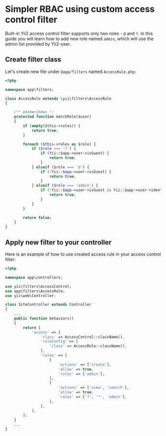 # Simpler RBAC using custom access control filter

Built-in Yii2 access control filter supports only two roles -
`@` and `?`. In this guide you will learn how to add new role
named `admin`, which will use the admin list provided by
Yii2-user.

## Create filter class

Let's create new file under `@app/filters` named
`AccessRule.php`:

```php
<?php

namespace app\filters;

class AccessRule extends \yii\filters\AccessRule
{

    /** @inheritdoc */
    protected function matchRole($user)
    {
        if (empty($this->roles)) {
            return true;
        }

        foreach ($this->roles as $role) {
            if ($role === '?') {
                if (Yii::$app->user->isGuest) {
                    return true;
                }
            } elseif ($role === '@') {
                if (!Yii::$app->user->isGuest) {
                    return true;
                }
            } elseif ($role === 'admin') {
                if (!Yii::$app->user->isGuest && Yii::$app->user->identity->isAdmin) {
                    return true;
                }
            }
        }

        return false;
    }
}
```

## Apply new filter to your controller

Here is an example of how to use created access rule in your
access control filter:

```php
<?php

namespace app\controllers;

use yii\filters\AccessControl;
use app\filters\AccessRule;
use yii\web\Controller;

class SiteController extends Controller
{
	...
	public function behaviors()
	{
		return [
			'access' => [
			    'class' => AccessControl::className(),
			    'ruleConfig' => [
			        'class' => AccessRule::className(),
			    ],
			    'rules' => [
			        [
			            'actions' => ['create'],
			            'allow' => true,
			            'roles' => ['admin'],
			        ],
			        [
			            'actions' => ['view', 'search'],
			            'allow' => true,
			            'roles' => ['?', '*', 'admin'],
			        ],
			    ],
			],
		];
	}
	...
}
```
